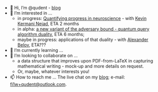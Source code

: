 - 👋 Hi, I’m @qudent - [blog](https://qudent.github.io)
- 👀 I’m interested in ...
   - in progress: [Quantifying progress in neuroscience](https://qudent.github.io/posts/2022/06/intro-neuroscience-progress-studies/) - with [Kevin Kermani Nejad](https://bristolcnu.github.io/people/RPC_kevin_nejad/index.html), ETA 2 months
   - in alpha: [a new variant of the adversary bound - quantum query algorithm duality](https://github.com/qudent/RhoPaths), ETA 6 months;
   - maybe in progress: applications of that duality - with [Alexander Belov](http://home.lu.lv/~belovs/), ETA???
- 🌱 I’m currently learning ...
- 💞️ I’m looking to collaborate on ...
    - a data structure that improves upon PDF-from-LaTeX in capturing mathematical writing - mock-up and more details on request.
    - Or, maybe, whatever interests you!
- 📫 How to reach me ... The live chat on my [blog](https://qudent.github.io); e-mail: fi1w+qudent@outlook.com.
